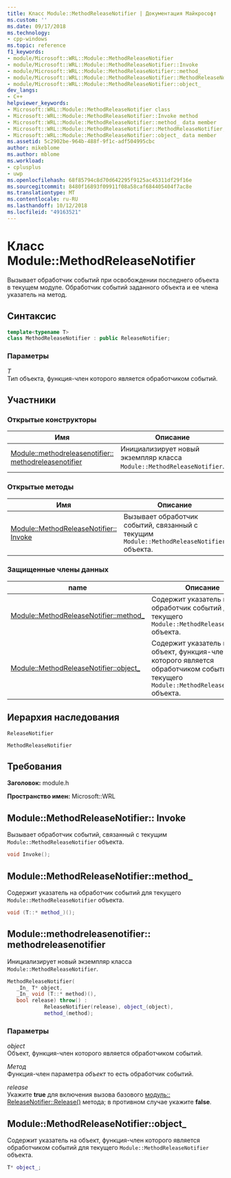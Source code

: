 ```yaml
---
title: Класс Module::MethodReleaseNotifier | Документация Майкрософт
ms.custom: ''
ms.date: 09/17/2018
ms.technology:
- cpp-windows
ms.topic: reference
f1_keywords:
- module/Microsoft::WRL::Module::MethodReleaseNotifier
- module/Microsoft::WRL::Module::MethodReleaseNotifier::Invoke
- module/Microsoft::WRL::Module::MethodReleaseNotifier::method_
- module/Microsoft::WRL::Module::MethodReleaseNotifier::MethodReleaseNotifier
- module/Microsoft::WRL::Module::MethodReleaseNotifier::object_
dev_langs:
- C++
helpviewer_keywords:
- Microsoft::WRL::Module::MethodReleaseNotifier class
- Microsoft::WRL::Module::MethodReleaseNotifier::Invoke method
- Microsoft::WRL::Module::MethodReleaseNotifier::method_ data member
- Microsoft::WRL::Module::MethodReleaseNotifier::MethodReleaseNotifier, constructor
- Microsoft::WRL::Module::MethodReleaseNotifier::object_ data member
ms.assetid: 5c2902be-964b-488f-9f1c-adf504995cbc
author: mikeblome
ms.author: mblome
ms.workload:
- cplusplus
- uwp
ms.openlocfilehash: 68f85794c8d70d642295f9125ac45311df29f16e
ms.sourcegitcommit: 8480f16893f09911f08a58caf684405404f7ac8e
ms.translationtype: MT
ms.contentlocale: ru-RU
ms.lasthandoff: 10/12/2018
ms.locfileid: "49163521"
---
```

# <a name="modulemethodreleasenotifier-class"></a>Класс Module::MethodReleaseNotifier

Вызывает обработчик событий при освобождении последнего объекта в текущем модуле. Обработчик событий заданного объекта и ее члена указатель на метод.

## <a name="syntax"></a>Синтаксис

```cpp
template<typename T>
class MethodReleaseNotifier : public ReleaseNotifier;
```

### <a name="parameters"></a>Параметры

*T*<br/>
Тип объекта, функция-член которого является обработчиком событий.

## <a name="members"></a>Участники

### <a name="public-constructors"></a>Открытые конструкторы

Имя                                                                                                 | Описание
---------------------------------------------------------------------------------------------------- | ------------------------------------------------------------------------
[Module::methodreleasenotifier:: methodreleasenotifier](#methodreleasenotifier-methodreleasenotifier) | Инициализирует новый экземпляр класса `Module::MethodReleaseNotifier`.

### <a name="public-methods"></a>Открытые методы

Имя                                                                   | Описание
---------------------------------------------------------------------- | -------------------------------------------------------------------------------------------
[Module::MethodReleaseNotifier:: Invoke](#methodreleasenotifier-invoke) | Вызывает обработчик событий, связанный с текущим `Module::MethodReleaseNotifier` объекта.

### <a name="protected-data-members"></a>Защищенные члены данных

name                                                                    | Описание
----------------------------------------------------------------------- | --------------------------------------------------------------------------------------------------------------------------------
[Module::MethodReleaseNotifier::method_](#methodreleasenotifier-method) | Содержит указатель на обработчик событий для текущего `Module::MethodReleaseNotifier` объекта.
[Module::MethodReleaseNotifier::object_](#methodreleasenotifier-object) | Содержит указатель на объект, функция-член которого является обработчиком событий для текущего `Module::MethodReleaseNotifier` объекта.

## <a name="inheritance-hierarchy"></a>Иерархия наследования

`ReleaseNotifier`

`MethodReleaseNotifier`

## <a name="requirements"></a>Требования

**Заголовок:** module.h

**Пространство имен:** Microsoft::WRL

## <a name="methodreleasenotifier-invoke"></a>Module::MethodReleaseNotifier:: Invoke

Вызывает обработчик событий, связанный с текущим `Module::MethodReleaseNotifier` объекта.

```cpp
void Invoke();
```

## <a name="methodreleasenotifier-method"></a>Module::MethodReleaseNotifier::method_

Содержит указатель на обработчик событий для текущего `Module::MethodReleaseNotifier` объекта.

```cpp
void (T::* method_)();
```

## <a name="methodreleasenotifier-methodreleasenotifier"></a>Module::methodreleasenotifier:: methodreleasenotifier

Инициализирует новый экземпляр класса `Module::MethodReleaseNotifier`.

```cpp
MethodReleaseNotifier(
   _In_ T* object,
   _In_ void (T::* method)(),
   bool release) throw() :
            ReleaseNotifier(release), object_(object),
            method_(method);
```

### <a name="parameters"></a>Параметры

*object*<br/>
Объект, функция-член которого является обработчиком событий.

*Метод*<br/>
Функция-член параметра *объект* то есть обработчик событий.

*release*<br/>
Укажите **true** для включения вызова базового [модуль:: ReleaseNotifier::Release()](../windows/module-releasenotifier-class.md#releasenotifier-release) метода; в противном случае укажите **false**.

## <a name="methodreleasenotifier-object"></a>Module::MethodReleaseNotifier::object_

Содержит указатель на объект, функция-член которого является обработчиком событий для текущего `Module::MethodReleaseNotifier` объекта.

```cpp
T* object_;
```
